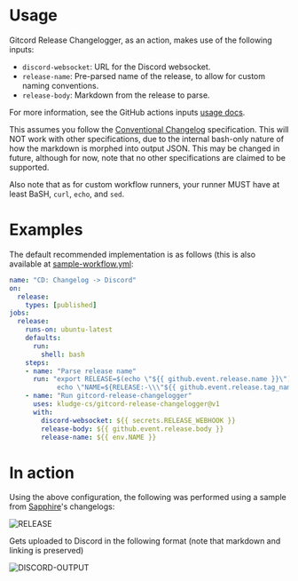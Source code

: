 # Usage

Gitcord Release Changelogger, as an action, makes use of the following inputs:
- `discord-websocket`: URL for the Discord websocket.
- `release-name`: Pre-parsed name of the release, to allow for custom naming conventions.
- `release-body`: Markdown from the release to parse.

For more information, see the GitHub actions inputs [usage docs].

This assumes you follow the [Conventional Changelog] specification. This will
NOT work with other specifications, due to the internal bash-only nature of
how the markdown is morphed into output JSON. This may be changed in future,
although for now, note that no other specifications are claimed to be supported.

Also note that as for custom workflow runners, your runner MUST have at least
BaSH, `curl`, `echo`, and `sed`.

[usage docs]: https://docs.github.com/en/free-pro-team@latest/actions/reference/workflow-syntax-for-github-actions#jobsjob_idstepswith
[Conventional Changelog]: https://github.com/conventional-changelog/conventional-changelog

# Examples

The default recommended implementation is as follows (this is also available at
[sample-workflow.yml](.github/workflows/sample-workflow.yml):

```yaml
name: "CD: Changelog -> Discord"
on:
  release:
    types: [published]
jobs:
  release:
    runs-on: ubuntu-latest
    defaults:
      run:
        shell: bash
    steps:
    - name: "Parse release name"
      run: "export RELEASE=$(echo \"${{ github.event.release.name }}\") && \
            echo \"NAME=${RELEASE:-\\\"${{ github.event.release.tag_name }}\\\"}\" >> $GITHUB_ENV"
    - name: "Run gitcord-release-changelogger"
      uses: kludge-cs/gitcord-release-changelogger@v1
      with:
        discord-websocket: ${{ secrets.RELEASE_WEBHOOK }}
        release-body: ${{ github.event.release.body }}
        release-name: ${{ env.NAME }}
```

# In action

Using the above configuration, the following was performed using a sample from 
[Sapphire]'s changelogs:

![RELEASE](https://cdn.discordapp.com/attachments/513492116219887617/798945893566119957/image.png)

Gets uploaded to Discord in the following format
(note that markdown and linking is preserved)

![DISCORD-OUTPUT](https://cdn.discordapp.com/attachments/513492116219887617/798947641709822032/Screenshot_20210113-160443_Discord.jpg)

[Sapphire]: https://github.com/sapphire-project
